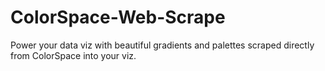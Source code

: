 # ColorSpace-Web-Scrape
Power your data viz with beautiful gradients and palettes scraped directly from ColorSpace into your viz.

